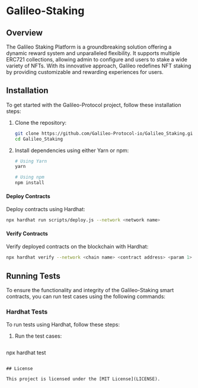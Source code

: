 # Galileo-Staking

## Overview

The Galileo Staking Platform is a groundbreaking solution offering a dynamic reward system and unparalleled flexibility. It supports multiple ERC721 collections, allowing admin to configure and users to stake a wide variety of NFTs. With its innovative approach, Galileo redefines NFT staking by providing customizable and rewarding experiences for users.

## Installation

To get started with the Galileo-Protocol project, follow these installation steps:

1. Clone the repository:

    ```bash
    git clone https://github.com/Galileo-Protocol-io/Galileo_Staking.git
    cd Galileo_Staking
    ```

2. Install dependencies using either Yarn or npm:

    ```bash
    # Using Yarn
    yarn

    # Using npm
    npm install
    ```


#### Deploy Contracts

Deploy contracts using Hardhat:

```bash
npx hardhat run scripts/deploy.js --network <network name>
```

#### Verify Contracts

Verify deployed contracts on the blockchain with Hardhat:

```bash
npx hardhat verify --network <chain name> <contract address> <param 1> <param 2>
```

## Running Tests

To ensure the functionality and integrity of the Galileo-Staking smart contracts, you can run test cases using the following commands:

### Hardhat Tests

To run tests using Hardhat, follow these steps:

1. Run the test cases:

   ```bash
  npx hardhat test
   ```

## License

This project is licensed under the [MIT License](LICENSE).